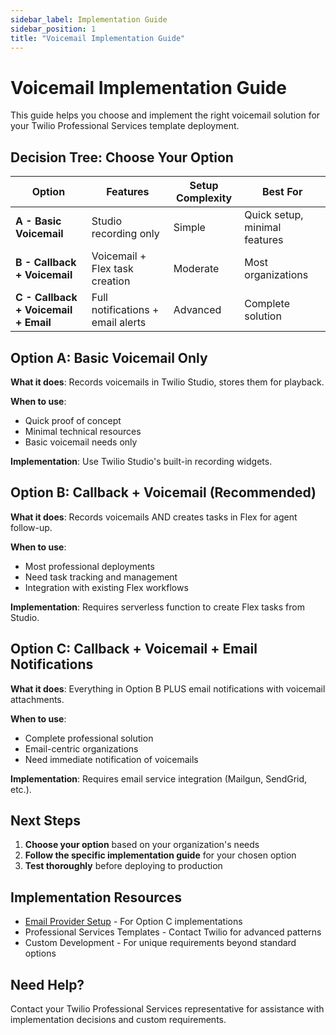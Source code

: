 ```yaml
---
sidebar_label: Implementation Guide
sidebar_position: 1
title: "Voicemail Implementation Guide"
---
```


# Voicemail Implementation Guide

This guide helps you choose and implement the right voicemail solution for your Twilio Professional Services template deployment.

## Decision Tree: Choose Your Option

| Option | Features | Setup Complexity | Best For |
|--------|----------|------------------|----------|
| **A - Basic Voicemail** | Studio recording only | Simple | Quick setup, minimal features |
| **B - Callback + Voicemail** | Voicemail + Flex task creation | Moderate | Most organizations |
| **C - Callback + Voicemail + Email** | Full notifications + email alerts | Advanced | Complete solution |

## Option A: Basic Voicemail Only

**What it does**: Records voicemails in Twilio Studio, stores them for playback.

**When to use**:
- Quick proof of concept
- Minimal technical resources
- Basic voicemail needs only

**Implementation**: Use Twilio Studio's built-in recording widgets.

## Option B: Callback + Voicemail (Recommended)

**What it does**: Records voicemails AND creates tasks in Flex for agent follow-up.

**When to use**:
- Most professional deployments
- Need task tracking and management
- Integration with existing Flex workflows

**Implementation**: Requires serverless function to create Flex tasks from Studio.

## Option C: Callback + Voicemail + Email Notifications

**What it does**: Everything in Option B PLUS email notifications with voicemail attachments.

**When to use**:
- Complete professional solution
- Email-centric organizations
- Need immediate notification of voicemails

**Implementation**: Requires email service integration (Mailgun, SendGrid, etc.).

## Next Steps

1. **Choose your option** based on your organization's needs
2. **Follow the specific implementation guide** for your chosen option
3. **Test thoroughly** before deploying to production

## Implementation Resources

- [Email Provider Setup](./voicemail/) - For Option C implementations
- Professional Services Templates - Contact Twilio for advanced patterns
- Custom Development - For unique requirements beyond standard options

## Need Help?

Contact your Twilio Professional Services representative for assistance with implementation decisions and custom requirements.